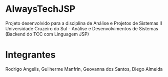 # AlwaysTechJSP
Projeto desenvolvido para a disciplina de Análise e Projetos de Sistemas II <br>
Universidade Cruzeiro do Sul - Análise e Desenvolvimentos de Sistemas <br>
(Backend do TCC com Linguagem JSP)

# Integrantes
Rodrigo Angelis, Guilherme Manfrin, Geovanna dos Santos, Diego Almeida

